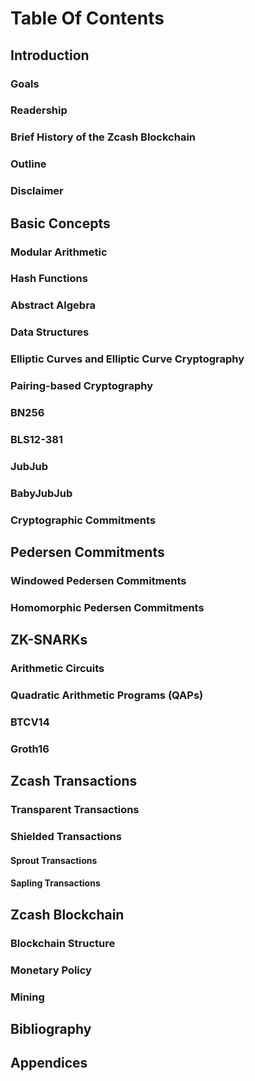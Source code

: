 # Table Of Contents

## Introduction
### Goals
### Readership
### Brief History of the Zcash Blockchain
### Outline
### Disclaimer

## Basic Concepts
### Modular Arithmetic
### Hash Functions
### Abstract Algebra
### Data Structures
### Elliptic Curves and Elliptic Curve Cryptography
### Pairing-based Cryptography
### BN256
### BLS12-381
### JubJub
### BabyJubJub
### Cryptographic Commitments

## Pedersen Commitments
### Windowed Pedersen Commitments
### Homomorphic Pedersen Commitments

## ZK-SNARKs
### Arithmetic Circuits
### Quadratic Arithmetic Programs (QAPs)
### BTCV14
### Groth16

## Zcash Transactions
### Transparent Transactions
### Shielded Transactions
#### Sprout Transactions
#### Sapling Transactions

## Zcash Blockchain
### Blockchain Structure
### Monetary Policy
### Mining

## Bibliography

## Appendices
